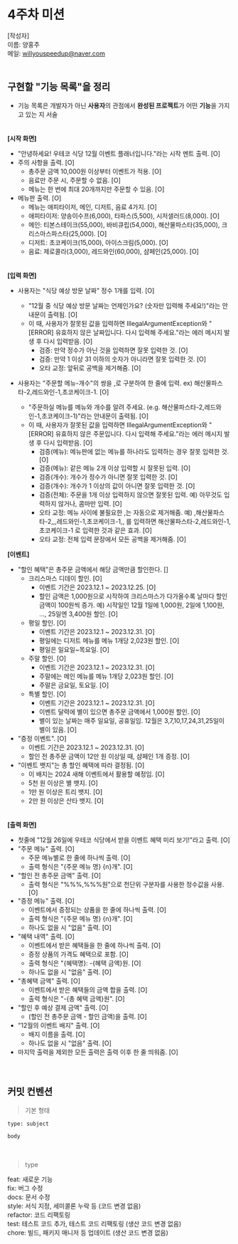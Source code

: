 # 4주차 미션

[작성자]　   
이름: 양홍주   
메일: willyouspeedup@naver.com　   
　   

## 구현할 "기능 목록"을 정리
- 기능 목록은 개발자가 아닌 **사용자**의 관점에서 **완성된 프로젝트**가 어떤 **기능**을 가지고 있는 지 서술

　   
**[시작 화면]**
- "안녕하세요! 우테코 식당 12월 이벤트 플래너입니다."라는 시작 멘트 출력.  [O]
- 주의 사항을 출력.  [O]
    - 총주문 금액 10,000원 이상부터 이벤트가 적용.  [O]
    - 음료만 주문 시, 주문할 수 없음.  [O]
    - 메뉴는 한 번에 최대 20개까지만 주문할 수 있음.  [O]
- 메뉴판 출력. [O]
  - 메뉴는 애피타이저, 메인, 디저트, 음료 4가지. [O]
  - 애피타이저: 양송이수프(6,000), 타파스(5,500), 시저샐러드(8,000). [O]
  - 메인: 티본스테이크(55,000), 바비큐립(54,000), 해산물파스타(35,000), 크리스마스파스타(25,000). [O]
  - 디저트: 초코케이크(15,000), 아이스크림(5,000). [O]
  - 음료: 제로콜라(3,000), 레드와인(60,000), 샴페인(25,000). [O]

　   
**[입력 화면]**　 
- 사용자는 "식당 예상 방문 날짜" 정수 1개를 입력. [O]
    - "12월 중 식당 예상 방문 날짜는 언제인가요? (숫자만 입력해 주세요!)"라는 안내문이 출력됨. [O]
    - 이 때, 사용자가 잘못된 값을 입력하면 IllegalArgumentException와 "[ERROR] 유효하지 않은 날짜입니다. 다시 입력해 주세요."라는 에러 메시지 발생 후 다시 입력받음. [O]
        - 검증: 만약 정수가 아닌 것을 입력하면 잘못 입력한 것. [O]
        - 검증: 만약 1 이상 31 이하의 숫자가 아니라면 잘못 입력한 것.  [O]
        - 오타 교정: 앞뒤로 공백을 제거해줌. [O]

- 사용자는 "주문할 메뉴-개수"의 쌍을 ,로 구분하여 한 줄에 입력. ex) 해산물파스타-2,레드와인-1,초코케이크-1. [O]
    - "주문하실 메뉴를 메뉴와 개수를 알려 주세요. (e.g. 해산물파스타-2,레드와인-1,초코케이크-1)"라는 안내문이 출력됨. [O]
    - 이 때, 사용자가 잘못된 값을 입력하면 IllegalArgumentException와 "[ERROR] 유효하지 않은 주문입니다. 다시 입력해 주세요."라는 에러 메시지 발생 후 다시 입력받음. [O]
        - 검증(메뉴): 메뉴판에 없는 메뉴를 하나라도 입력하는 경우 잘못 입력한 것. [O]
        - 검증(메뉴): 같은 메뉴 2개 이상 입력할 시 잘못된 입력. [O]
        - 검증(개수): 개수가 정수가 아니면 잘못 입력한 것. [O]
        - 검증(개수): 개수가 1 이상의 값이 아니면 잘못 입력한 것. [O]
        - 검증(전체): 주문을 1개 이상 입력하지 않으면 잘못된 입력. 예) 아무것도 입력하지 않거나, 콤마만 입력. [O]
        - 오타 교정: 메뉴 사이에 불필요한 ,는 자동으로 제거해줌. 예) ,해산물파스타-2,,,레드와인-1,초코케이크-1,, 를 입력하면 해산물파스타-2,레드와인-1,초코케이크-1 로 입력한 것과 같은 효과. [O]
        - 오타 교정: 전체 입력 문장에서 모든 공백을 제거해줌. [O]

    
**[이벤트]**
- "할인 혜택"은 총주문 금액에서 해당 금액만큼 할인한다. []
    - 크리스마스 디데이 할인. [O]
        - 이벤트 기간은 2023.12.1 ~ 2023.12.25. [O]
        - 할인 금액은 1,000원으로 시작하여 크리스마스가 다가올수록 날마다 할인 금액이 100원씩 증가. 예) 시작일인 12월 1일에 1,000원, 2일에 1,100원, ..., 25일엔 3,400원 할인. [O]
    - 평일 할인. [O]
        - 이벤트 기간은 2023.12.1 ~ 2023.12.31. [O]
        - 평일에는 디저트 메뉴를 메뉴 1개당 2,023원 할인. [O]
        - 평일은 일요일~목요일. [O]
    - 주말 할인. [O]
        - 이벤트 기간은 2023.12.1 ~ 2023.12.31. [O]
        - 주말에는 메인 메뉴를 메뉴 1개당 2,023원 할인. [O]
        - 주말은 금요일, 토요일. [O]
    - 특별 할인. [O]
        - 이벤트 기간은 2023.12.1 ~ 2023.12.31. [O]
        - 이벤트 달력에 별이 있으면 총주문 금액에서 1,000원 할인. [O]
        - 별이 있는 날짜는 매주 일요일, 공휴일임. 12월은 3,7,10,17,24,31,25일이 별이 있음. [O]
- "증정 이벤트". [O]
    - 이벤트 기간은 2023.12.1 ~ 2023.12.31. [O]
    - 할인 전 총주문 금액이 12만 원 이상일 때, 샴페인 1개 증정. [O]
- "이벤트 뱃지"는 총 할인 혜택에 따라 결정됨. [O]
    - 이 배지는 2024 새해 이벤트에서 활용할 예정임. [O]
    - 5천 원 이상은 별 뱃지. [O]
    - 1만 원 이상은 트리 뱃지. [O]
    - 2만 원 이상은 산타 뱃지. [O]

　   
**[출력 화면]**　
- 첫줄에 "12월 26일에 우테코 식당에서 받을 이벤트 혜택 미리 보기!"라고 출력. [O]
- "주문 메뉴" 출력. [O]
    - 주문 메뉴별로 한 줄에 하나씩 출력. [O]
    - 출력 형식은 "{주문 메뉴 명} {n}개". [O]
- "할인 전 총주문 금액" 출력. [O]
    - 출력 형식은 "%%%,%%%원"으로 천단위 구분자를 사용한 정수값을 사용. [O]
- "증정 메뉴" 출력. [O]
    - 이벤트에서 증정되는 상품을 한 줄에 하나씩 출력. [O]
    - 출력 형식은 "{주문 메뉴 명} {n}개". [O]
    - 하나도 없을 시 "없음" 출력. [O]
- "혜택 내역" 출력. [O]
    - 이벤트에서 받은 혜택들을 한 줄에 하나씩 출력. [O]
    - 증정 상품의 가격도 혜택으로 포함. [O]
    - 출력 형식은 "{혜택명}: -{혜택 금액}원. [O]
    - 하나도 없을 시 "없음" 출력. [O]
- "총혜택 금액" 출력. [O]
    - 이벤트에서 받은 혜택들의 금액 합을 출력. [O]
    - 출력 형식은 "-{총 혜택 금액}원". [O]
- "할인 후 예상 결제 금액" 출력. [O]
    - (할인 전 총주문 금액 - 할인 금액)을 출력. [O]
- "12월의 이벤트 배지" 출력. [O]
    - 배지 이름을 출력. [O]
    - 하나도 없을 시 "없음" 출력. [O]
- 마지막 출력을 제외한 모든 출력은 출력 이후 한 줄 띄워줌. [O]

　   
## 커밋 컨벤션

> 기본 형태
~~~
type: subject

body
~~~
　   
> type

feat: 새로운 기능　   
fix: 버그 수정　   
docs: 문서 수정　   
style: 서식 지정, 세미콜론 누락 등 (코드 변경 없음)　   
refactor: 코드 리팩토링　   
test: 테스트 코드 추가, 테스트 코드 리팩토링 (생산 코드 변경 없음)　   
chore: 빌드, 패키지 매니저 등 업데이트  (생산 코드 변경 없음)　   
　   
